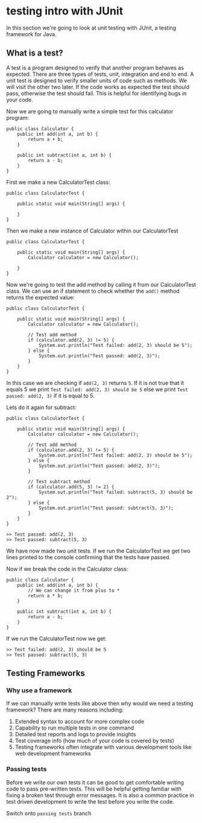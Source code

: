 # testing intro with JUnit

In this section we're going to look at unit testing with JUnit, a testing framework for Java.

## What is a test?

A test is a program designed to verify that another program behaves as expected. There are three types of tests, unit, integration and end to end. A unit test is designed to verify smaller units of code such as methods. We will visit the other two later. If the code works as expected the test should pass, otherwise the test should fail. This is helpful for identifying bugs in your code.

Now we are going to manually write a simple test for this calculator program:

```
public class Calculator {
    public int add(int a, int b) {
        return a + b;
    }

    public int subtract(int a, int b) {
        return a - b;
    }
}

```

First we make a new CalculatorTest class:

```
public class CalculatorTest {

    public static void main(String[] args) {

    }
}
```

Then we make a new instance of Calculator within our CalculatorTest

```
public class CalculatorTest {

    public static void main(String[] args) {
        Calculator calculator = new Calculator();

    }
}
```

Now we're going to test the add method by calling it from our CalculatorTest class. We can use an if statement to check whether the `add()` method returns the expected value:

```
public class CalculatorTest {

    public static void main(String[] args) {
        Calculator calculator = new Calculator();

        // Test add method
        if (calculator.add(2, 3) != 5) {
            System.out.println("Test failed: add(2, 3) should be 5");
        } else {
            System.out.println("Test passed: add(2, 3)");
        }
    }
}
```

In this case we are checking if `add(2, 3)` returns `5`. If it is not true that it equals 5 we print `Test failed: add(2, 3) should be 5` else we print `Test passed: add(2, 3)` if it is equal to 5.

Lets do it again for subtract:

```
public class CalculatorTest {

    public static void main(String[] args) {
        Calculator calculator = new Calculator();

        // Test add method
        if (calculator.add(2, 3) != 5) {
            System.out.println("Test failed: add(2, 3) should be 5");
        } else {
            System.out.println("Test passed: add(2, 3)");
        }

        // Test subtract method
        if (calculator.add(5, 3) != 2) {
            System.out.println("Test failed: subtract(5, 3) should be 2");
        } else {
            System.out.println("Test passed: subtract(5, 3)");
        }
    }
}

>> Test passed: add(2, 3)
>> Test passed: subtract(5, 3)
```

We have now made two unit tests. If we run the CalculatorTest we get two lines printed to the console confirming that the tests have passed.

Now if we break the code in the Calculator class:

```
public class Calculator {
    public int add(int a, int b) {
        // We can change it from plus to *
        return a * b;
    }

    public int subtract(int a, int b) {
        return a - b;
    }
}

```

If we run the CalculatorTest now we get:

```
>> Test failed: add(2, 3) should be 5
>> Test passed: subtract(5, 3)
```

## Testing Frameworks

### Why use a framework

If we can manually write tests like above then why would we need a testing framework? There are many reasons including:

1. Extended syntax to account for more complex code
2. Capability to run multiple tests in one command
3. Detailed test reports and logs to provide insights
4. Test coverage info (how much of your code is covered by tests)
5. Testing frameworks often integrate with various development tools like web development frameworks

### Passing tests

Before we write our own tests it can be good to get comfortable writing code to pass pre-written tests. This will be helpful getting familiar with fixing a broken test through error messages. It is also a common practice in test driven development to write the test before you write the code.

Switch onto `passing tests` branch

